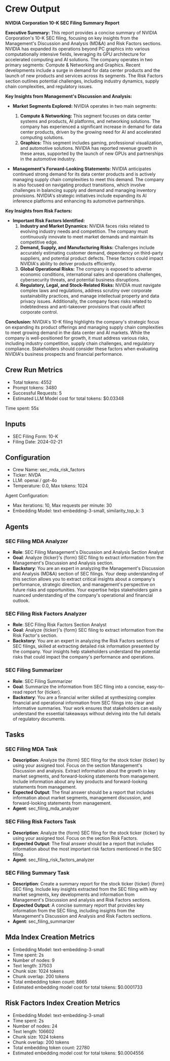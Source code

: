 # Crew Output

**NVIDIA Corporation 10-K SEC Filing Summary Report**

**Executive Summary:**
This report provides a concise summary of NVIDIA Corporation's 10-K SEC filing, focusing on key insights from the Management's Discussion and Analysis (MD&A) and Risk Factors sections. NVIDIA has expanded its operations beyond PC graphics into various computationally intensive fields, leveraging its GPU architecture for accelerated computing and AI solutions. The company operates in two primary segments: Compute & Networking and Graphics. Recent developments include a surge in demand for data center products and the launch of new products and services across its segments. The Risk Factors section outlines potential challenges, including industry dynamics, supply chain complexities, and regulatory issues.

**Key Insights from Management's Discussion and Analysis:**

- **Market Segments Explored:**
  NVIDIA operates in two main segments:

    1. **Compute & Networking:** This segment focuses on data center systems and products, AI platforms, and networking solutions. The company has experienced a significant increase in demand for data center products, driven by the growing need for AI and accelerated computing solutions.
    2. **Graphics:** This segment includes gaming, professional visualization, and automotive solutions. NVIDIA has reported revenue growth in these areas, supported by the launch of new GPUs and partnerships in the automotive industry.

- **Management's Forward-Looking Statements:**
  NVIDIA anticipates continued strong demand for its data center products and is actively managing supply chain complexities to meet this demand. The company is also focused on navigating product transitions, which involve challenges in balancing supply and demand and managing inventory provisions. NVIDIA's strategic initiatives include expanding its AI inference platforms and enhancing its automotive partnerships.

**Key Insights from Risk Factors:**

- **Important Risk Factors Identified:**
    1. **Industry and Market Dynamics:** NVIDIA faces risks related to evolving industry needs and competition. The company must continuously innovate to meet market demands and maintain its competitive edge.
    2. **Demand, Supply, and Manufacturing Risks:** Challenges include accurately estimating customer demand, dependency on third-party suppliers, and potential product defects. These factors could impact NVIDIA's ability to deliver products efficiently.
    3. **Global Operational Risks:** The company is exposed to adverse economic conditions, international sales and operations challenges, cybersecurity threats, and potential business disruptions.
    4. **Regulatory, Legal, and Stock-Related Risks:** NVIDIA must navigate complex laws and regulations, address scrutiny over corporate sustainability practices, and manage intellectual property and data privacy issues. Additionally, the company faces risks related to indebtedness and anti-takeover provisions that could affect corporate control.

**Conclusion:**
NVIDIA's 10-K filing highlights the company's strategic focus on expanding its product offerings and managing supply chain complexities to meet growing demand in the data center and AI markets. While the company is well-positioned for growth, it must address various risks, including industry competition, supply chain challenges, and regulatory compliance. Stakeholders should consider these factors when evaluating NVIDIA's business prospects and financial performance.

## Crew Run Metrics

- Total tokens: 4552
- Prompt tokens: 3480
- Successful Requests: 5
- Estimated LLM Model cost for total tokens: $0.03348

Time spent: 55s

## Inputs

- SEC Filing Form: 10-K
- Filing Date: 2024-02-21

## Configuration

- Crew Name: sec_mda_risk_factors
- Ticker: NVDA
- LLM: openai / gpt-4o
- Temperature: 0.0, Max tokens: 1024

Agent Configuration:

- Max iterations: 10, Max requests per minute: 30
- Embedding Model: text-embedding-3-small, similarity_top_k: 3

## Agents

### SEC Filing MDA Analyzer

- **Role**: SEC Filing Management's Discussion and Analysis Section Analyst
- **Goal**: Analyze {ticker}'s {form} SEC filing to extract information from the Management's Discussion and Analysis section.
- **Backstory**: You are an expert in analyzing the Management's Discussion and Analysis (MD&A) section of SEC filings. Your deep understanding of this section allows you to extract critical insights about a company's performance, strategic direction, and management's perspective on future risks and opportunities. Your expertise helps stakeholders gain a nuanced understanding of the company's operational and financial outlook.

### SEC Filing Risk Factors Analyzer

- **Role**: SEC Filing Risk Factors Section Analyst
- **Goal**: Analyze {ticker}'s {form} SEC filing to extract information from the Risk Factor's section.
- **Backstory**: You are an expert in analyzing the Risk Factors sections of SEC filings, skilled at extracting detailed risk information presented by the company. Your insights help stakeholders understand the potential risks that could impact the company's performance and operations.

### SEC Filing Summarizer

- **Role**: SEC Filing Summarizer
- **Goal**: Summarize the information from SEC filing into a concise, easy-to-read report for {ticker}.
- **Backstory**: You are a financial writer skilled at synthesizing complex financial and operational information from SEC filings into clear and informative summaries. Your work ensures that stakeholders can easily understand the essential takeaways without delving into the full details of regulatory documents.

## Tasks

### SEC Filing MDA Task

- **Description**: Analyze the {form} SEC filing for the stock ticker {ticker} by using your assigned tool. Focus on the section Management's Discussion and analysis. Extract information about the growth in key market segments, and forward-looking statements from management. Include information about any key products and forward-looking statements from management.
- **Expected Output**: The final answer should be a report that includes information about market segments, management discussion, and forward-looking statements from management.
- **Agent**: sec_filing_mda_analyzer

### SEC Filing Risk Factors Task

- **Description**: Analyze the {form} SEC filing for the stock ticker {ticker} by using your assigned tool. Focus on the section Risk Factors.
- **Expected Output**: The final answer should be a report that includes information about the most important risk factors mentioned in the SEC filing.
- **Agent**: sec_filing_risk_factors_analyzer

### SEC Filing Summary Task

- **Description**: Create a summary report for the stock ticker {ticker} {form} SEC filing. Include key insights extracted from the SEC filing with key market segments, key developments and information from Management's Discussion and analysis and Risk Factors sections.
- **Expected Output**: A concise summary report that provides key information from the SEC filing, including insights from the Management's Discussion and Analysis and Risk Factors sections.
- **Agent**: sec_filing_summarizer

## Mda Index Creation Metrics

- Embedding Model: text-embedding-3-small
- Time spent: 2s
- Number of nodes: 9
- Text length: 37503
- Chunk size: 1024 tokens
- Chunk overlap: 200 tokens
- Total embedding token count: 8665
- Estimated embedding model cost for total tokens: $0.0001733

## Risk Factors Index Creation Metrics

- Embedding Model: text-embedding-3-small
- Time spent: 2s
- Number of nodes: 24
- Text length: 106602
- Chunk size: 1024 tokens
- Chunk overlap: 200 tokens
- Total embedding token count: 22780
- Estimated embedding model cost for total tokens: $0.0004556
